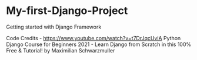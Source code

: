 # My-first-Django-Project
Getting started with Django Framework

Code Credits - https://www.youtube.com/watch?v=t7DrJqcUviA Python Django Course for Beginners 2021 - Learn Django from Scratch in this 100% Free & Tutorial! by Maximilian Schwarzmuller